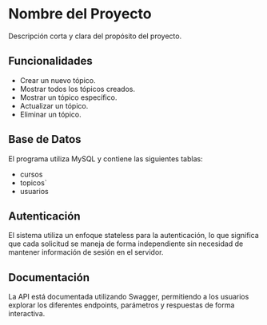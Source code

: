# Nombre del Proyecto

Descripción corta y clara del propósito del proyecto.

## Funcionalidades

- Crear un nuevo tópico.
- Mostrar todos los tópicos creados.
- Mostrar un tópico específico.
- Actualizar un tópico.
- Eliminar un tópico.

## Base de Datos

El programa utiliza MySQL y contiene las siguientes tablas:
- cursos
- topicos`
- usuarios

## Autenticación

El sistema utiliza un enfoque stateless para la autenticación, lo que significa que cada solicitud se maneja de forma independiente sin necesidad de mantener información de sesión en el servidor.

## Documentación

La API está documentada utilizando Swagger, permitiendo a los usuarios explorar los diferentes endpoints, parámetros y respuestas de forma interactiva.
